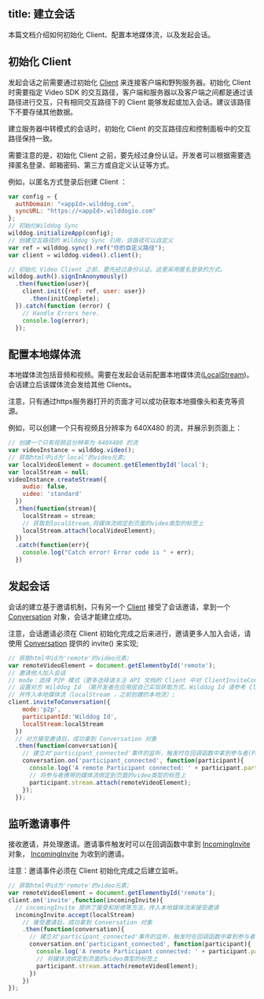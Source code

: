 title: 建立会话
---

本篇文档介绍如何初始化 Client、配置本地媒体流，以及发起会话。

## 初始化 Client

发起会话之前需要通过初始化 [Client](/api/video/web/wilddogVideoClient.html) 来连接客户端和野狗服务器。初始化 Client 时需要指定 Video SDK 的交互路径，客户端和服务器以及客户端之间都是通过该路径进行交互，只有相同交互路径下的 Client 能够发起或加入会话。建议该路径下不要存储其他数据。

建立服务器中转模式的会话时，初始化 Client 的交互路径应和控制面板中的交互路径保持一致。

需要注意的是，初始化 Client 之前，要先经过身份认证。开发者可以根据需要选择匿名登录、邮箱密码、第三方或自定义认证等方式。

例如，以匿名方式登录后创建 Client ：

```javascript
var config = {
  authDomain: "<appId>.wilddog.com",
  syncURL: "https://<appId>.wilddogio.com"
};
// 初始化Wilddog Sync
wilddog.initializeApp(config);
// 创建交互路径的 Wilddog Sync 引用，该路径可以自定义
var ref = wilddog.sync().ref("你的自定义路径"); 
var client = wilddog.video().client();

// 初始化 Video Client 之前，要先经过身份认证。这里采用匿名登录的方式。
wilddog.auth().signInAnonymously()
  .then(function(user){
    client.init({ref: ref, user: user})
      .then(initComplete);
  }).catch(function (error) {
    // Handle Errors here.
    console.log(error);
  });
```

## 配置本地媒体流

本地媒体流包括音频和视频。需要在发起会话前配置本地媒体流([LocalStream](/api/video/web/localStream.html))。会话建立后该媒体流会发给其他 Clients。

注意，只有通过https服务器打开的页面才可以成功获取本地摄像头和麦克等资源。

例如，可以创建一个只有视频且分辨率为 640X480 的流，并展示到页面上：

```javascript
// 创建一个只有视频且分辨率为 640X480 的流
var videoInstance = wilddog.video();
// 获取html中id为'local'的video元素;
var localVideoElement = document.getElementbyId('local');
var localStream = null;
videoInstance.createStream({
    audio: false,
    video: 'standard'
  })
  .then(function(stream){
    localStream = stream;
    // 获取到localStream,将媒体流绑定到页面的video类型的标签上
    localStream.attach(localVideoElement);
  })
  .catch(function(err){
    console.log("Catch error! Error code is " + err);
  })
```

## 发起会话

会话的建立基于邀请机制，只有另一个 [Client](/api/video/web/wilddogVideoClient.html) 接受了会话邀请，拿到一个 [Conversation](/api/video/web/conversation.html) 对象，会话才能建立成功。

注意，会话邀请必须在 Client 初始化完成之后来进行，邀请更多人加入会话，请使用 [Conversation](/api/video/web/conversation.html) 提供的 invite() 来实现;

```javascript
// 获取html中id为'remote'的video元素;
var remoteVideoElement = document.getElementbyId('remote');
// 邀请他人加入会话
// mode：选择 P2P 模式（更多选择请关注 API 文档的 Client 中对 ClientInviteConstraints 的介绍）;
// 设置对方 Wilddog Id （需开发者在应用层自己实现获取方式，Wilddog Id 请参考 ClientInviteConstraints）;
// 并传入本地媒体流（localStream ，之前创建的本地流）;
client.inviteToConversation({
    mode:'p2p',
    participantId:'Wilddog Id',
    localStream:localStream
  })
  // 对方接受邀请后，成功拿到 Conversation 对象
  .then(function(conversation){
    // 建立对'participant_connected'事件的监听，触发时在回调函数中拿到参与者(Participant对象)
    conversation.on('participant_connected', function(participant){
      console.log('A remote Participant connected: ' + participant.participantId);
      // 将参与者携带的媒体流绑定到页面的video类型的标签上
      participant.stream.attach(remoteVideoElement);
    });
  });
```

## 监听邀请事件

接收邀请，并处理邀请。邀请事件触发时可以在回调函数中拿到 [IncomingInvite](/api/video/web/incomingInvite.html) 对象， [IncomingInvite](/api/video/web/incomingInvite.html) 为收到的邀请。

注意：邀请事件必须在 Client 初始化完成之后建立监听。

```javascript
// 获取html中id为'remote'的video元素;
var remoteVideoElement = document.getElementbyId('remote');
client.on('invite',function(incomingInvite){
  // incomingInvite 提供了接受和拒绝等方法，传入本地媒体流来接受邀请
  incomingInvite.accept(localStream)
    // 接受邀请后，成功拿到 Conversation 对象
    .then(function(conversation){
      // 建立对'participant_connected'事件的监听，触发时在回调函数中拿到参与者(Participant对象)
      conversation.on('participant_connected', function(participant){
        console.log('A remote Participant connected: ' + participant.participantId);
        // 将媒体流绑定到页面的video类型的标签上
        participant.stream.attach(remoteVideoElement);
      })
    })
});
```
